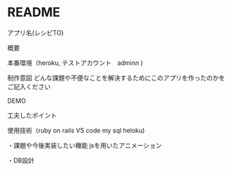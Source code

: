 # README
アプリ名(レシピTO)

概要

本番環境（heroku, テストアカウント　adminn )

制作意図
どんな課題や不便なことを解決するためにこのアプリを作ったのかをご記入ください

DEMO

工夫したポイント

使用技術（ruby on rails VS code my sql heloku)

・課題や今後実装したい機能
jsを用いたアニメーション

・DB設計
